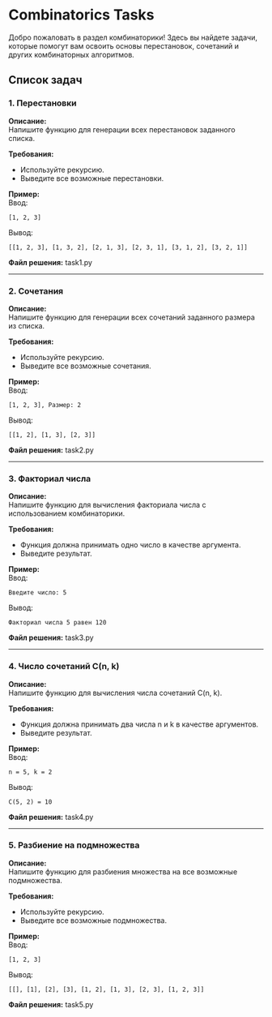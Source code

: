 # Combinatorics Tasks

Добро пожаловать в раздел комбинаторики! Здесь вы найдете задачи, которые помогут вам освоить основы перестановок, сочетаний и других комбинаторных алгоритмов.

## Список задач

### 1. Перестановки
**Описание:**  
Напишите функцию для генерации всех перестановок заданного списка.  

**Требования:**  
- Используйте рекурсию.
- Выведите все возможные перестановки.

**Пример:**  
Ввод:  
~~~
[1, 2, 3]
~~~
Вывод:  
~~~
[[1, 2, 3], [1, 3, 2], [2, 1, 3], [2, 3, 1], [3, 1, 2], [3, 2, 1]]
~~~

**Файл решения:** task1.py

---

### 2. Сочетания
**Описание:**  
Напишите функцию для генерации всех сочетаний заданного размера из списка.  

**Требования:**  
- Используйте рекурсию.
- Выведите все возможные сочетания.

**Пример:**  
Ввод:  
~~~
[1, 2, 3], Размер: 2
~~~
Вывод:  
~~~
[[1, 2], [1, 3], [2, 3]]
~~~

**Файл решения:** task2.py

---

### 3. Факториал числа
**Описание:**  
Напишите функцию для вычисления факториала числа с использованием комбинаторики.  

**Требования:**  
- Функция должна принимать одно число в качестве аргумента.
- Выведите результат.

**Пример:**  
Ввод:  
~~~
Введите число: 5
~~~
Вывод:  
~~~
Факториал числа 5 равен 120
~~~

**Файл решения:** task3.py

---

### 4. Число сочетаний C(n, k)
**Описание:**  
Напишите функцию для вычисления числа сочетаний C(n, k).  

**Требования:**  
- Функция должна принимать два числа n и k в качестве аргументов.
- Выведите результат.

**Пример:**  
Ввод:  
~~~
n = 5, k = 2
~~~
Вывод:  
~~~
C(5, 2) = 10
~~~

**Файл решения:** task4.py

---

### 5. Разбиение на подмножества
**Описание:**  
Напишите функцию для разбиения множества на все возможные подмножества.  

**Требования:**  
- Используйте рекурсию.
- Выведите все возможные подмножества.

**Пример:**  
Ввод:  
~~~
[1, 2, 3]
~~~
Вывод:  
~~~
[[], [1], [2], [3], [1, 2], [1, 3], [2, 3], [1, 2, 3]]
~~~

**Файл решения:** task5.py